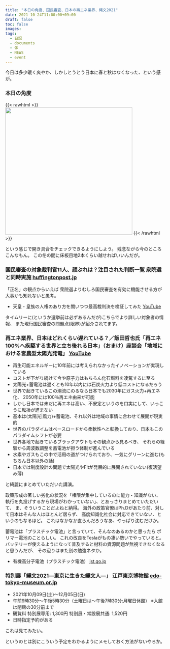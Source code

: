 ```yaml
---
title: "本日の角度、国民審査、日本の再エネ業界、縄文2021"
date: 2021-10-24T11:00:00+09:00
draft: false
toc: false
images:
tags:
  - 日記
  - documents
  - 体
  - NEWS
  - event
---
```


今日は多少暖く爽やか、しかしとうとう日本に春と秋はなくなった、という感が。

### 本日の角度

{{< rawhtml >}}
<img src="https://i.imgur.com/HT7SQGK.jpg" width="400" />
{{< /rawhtml >}}

という感じで開き具合をチェックできるようにしよう。
残念ながら今のところこんなもん。
この冬の間に床板目地2本くらい越せればいいんだが。

### 国民審査の対象裁判官11人、顔ぶれは？注目された判断一覧 衆院選と同時実施 [huffingtonpost.jp](https://www.huffingtonpost.jp/entry/story_jp_61710947e4b065735736e330?d_id=2752541&fbclid=IwAR3S9drUAofyXcL-9uQ_zNZKGG5I3VVtc7fJ7_PTrwQF704GvmiayN2aUGg)

「正名」の観点からいえば
衆院選よりむしろ国民審査を有効に機能させる方が大事かも知れないと愚考。

* 天皇・皇族の人権のあり方を問いつつ最高裁判決を検証してみた [YouTube](https://www.videonews.com/marugeki-talk/1072)

タイムリーに(というか選挙前は必ずあるんだが)こちらでより詳しい対象者の情報、
また現行国民審査の問題点(限界)が紹介されてます。

### 再エネ業界、日本はどれくらい遅れている？／飯田哲也氏「再エネ100%へ疾駆する世界と立ち後れる日本」（おまけ）座談会「地域における営農型太陽光発電」 [YouTube](https://www.youtube.com/watch?v=ChU6TnCNkIU&t=1762s)

* 再生可能エネルギーに10年前には考えられなかったイノベーションが実現している
* コストが下がり続けて今や原子力はもちろん化石燃料を凌駕するに至る
* 太陽光+蓄電池は遅くとも10年以内には石炭火力より低コストになるだろう
* 世界で起きているこの潮流にのるなら日本でも2030年にガス火力+再エネ化、
	2050年には100％再エネ由来が可能
* しかし日本では未だに再エネは高い、不安定というのを口実にして、いっこうに転換が進まない
* 基本は(太陽光|風力)+蓄電池、それ以外は地域の事情に合わせて展開が現実的
* 世界のパラダイムはベースロードから柔軟性へと転換しており、日本もこのパラダイムシフトが必要
* 世界各地で起きているブラックアウトもその観点から見るべき、
	それらの経験から周波数調整を蓄電池が担う体制が進んでいる
* 水素やガスもこの中で活用の道がつけられており、一気にグリーンに進む(もちろん日本以外の話)
* 日本では制度設計の問題で太陽光やFitが発展的に展開されていない(復活望み薄)

と綺麗にまとめていただいた講演。

政策形成の著しい劣化の状況を「権限が集中しているのに能力・知識がない、
執行を丸投げするから現場がわかっていない」、とあっさりまとめていただいて、
ま、そういうことだよねと納得。
海外の政策官僚はPh.Dがあたり前、対して日本はそんな人はほとんど居らず、
高度知識化社会に対応できていない、というのもなるほど。
これはなかなか直らんだろうなあ、やっぱり沈むだけか。

蓄電池は「プラスチック電池」と言っていて、そんなのあるのかと思ったら
ポリマー電池のことらしい。
これの改良をTeslaがもの凄い勢いでやっていると。
バッテリーが使えるようになって普及すると材料の資源問題が無視できなくなると思うんだが、
その辺りはまた別の勉強ネタか。

* 有機高分子電池（プラスチック電池） [jst.go.jp](https://www.jstage.jst.go.jp/article/kogyobutsurikagaku/56/1/56_9/_pdf)

### 特別展「縄文2021―東京に生きた縄文人―」 江戸東京博物館 [edo-tokyo-museum.or.jp](https://www.edo-tokyo-museum.or.jp/s-exhibition/special/32188/jomon2021/)

* 2021年10月09日(土)〜12月05日(日)
* 午前9時30分～午後5時30分（土曜日は～午後7時30分:月曜日休館） ※入館は閉館の30分前まで
* 観覧料 特別展専用: 1,300円 特別展・常設展共通: 1,520円
* 日時指定予約がある

これは見てみたい。

というのとは別にこういう予定をわかるようにメモしておく方法がないやろか。
